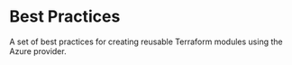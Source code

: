 # Best Practices

A set of best practices for creating reusable Terraform modules using the Azure provider.
